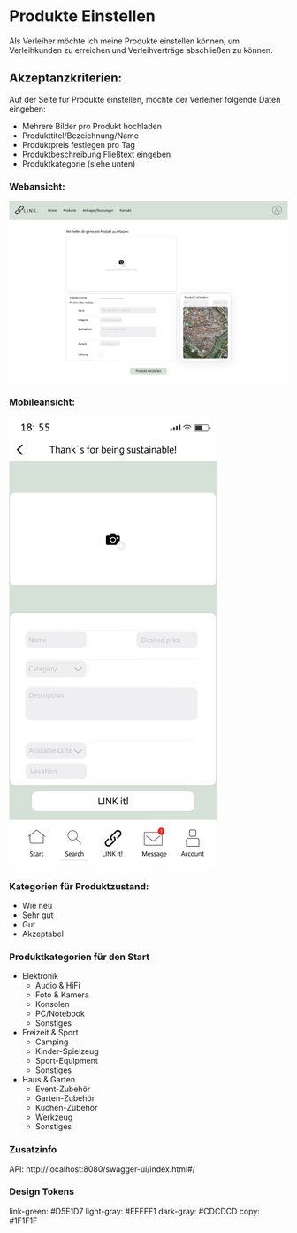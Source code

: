 # Produkte Einstellen

Als Verleiher möchte ich meine Produkte einstellen können, um Verleihkunden zu erreichen und Verleihverträge abschließen zu können.

## Akzeptanzkriterien:

Auf der Seite für Produkte einstellen, möchte der Verleiher folgende Daten eingeben:

- Mehrere Bilder pro Produkt hochladen
- Produkttitel/Bezeichnung/Name
- Produktpreis festlegen pro Tag
- Produktbeschreibung Fließtext eingeben
- Produktkategorie (siehe unten)

### Webansicht:

![Desktop Ansicht Produkt Einstellen](img\desktop.jpg)

### Mobileansicht:

![Mobile Ansicht Produkt Einstellen](img\mobile.jpg)

### Kategorien für Produktzustand:

- Wie neu
- Sehr gut
- Gut
- Akzeptabel

### Produktkategorien für den Start

- Elektronik
  - Audio & HiFi
  - Foto & Kamera
  - Konsolen
  - PC/Notebook
  - Sonstiges
- Freizeit & Sport
  - Camping
  - Kinder-Spielzeug
  - Sport-Equipment
  - Sonstiges
- Haus & Garten
  - Event-Zubehör
  - Garten-Zubehör
  - Küchen-Zubehör
  - Werkzeug
  - Sonstiges

### Zusatzinfo

API: http://localhost:8080/swagger-ui/index.html#/

### Design Tokens

link-green: #D5E1D7
light-gray: #EFEFF1
dark-gray: #CDCDCD
copy: #1F1F1F
